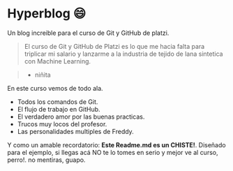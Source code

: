 # Hyperblog :smile:

Un blog increible para el curso de Git y GitHub de platzi. 

> El curso de Git y GitHub de Platzi es lo que me hacia falta para triplicar mi salario y lanzarme a la industria de tejido de lana sintetica con Machine Learning. 

> -  niñita

En este curso vemos de todo ala. 

* Todos los comandos de Git.
* El flujo de trabajo en GitHub.
* El verdadero amor por las buenas practicas.
* Trucos muy locos del profesor. 
* Las personalidades multiples de Freddy.

Y como un amable recordatorio: **Este Readme.md es un CHISTE!**.  Diseñado para el ejemplo, si llegas acá NO te lo tomes en serio y mejor ve al curso, perro!. no mentiras, guapo.
